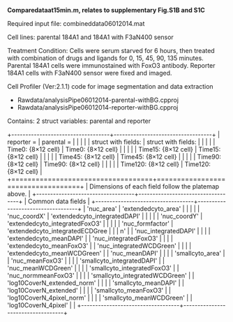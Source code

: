 ﻿**Comparedataat15min.m, relates to supplementary Fig.S1B and S1C**

Required input file: combineddata06012014.mat

Cell lines: parental 184A1 and 184A1 with F3aN400 sensor

Treatment Condition: Cells were serum starved for 6 hours, then treated
with combination of drugs and ligands for 0, 15, 45, 90, 135 minutes.
Parental 184A1 cells were immunostained with FoxO3 antibody. Reporter
184A1 cells with F3aN400 sensor were fixed and imaged.

Cell Profiler (Ver:2.1.1) code for image segmentation and data
extraction

-   Rawdata/analysisPipe06012014-parental-withBG.cpproj
-   Rawdata/analysisPipe06012014-reporter-withBG.cpproj

Contains: 2 struct variables: parental and reporter

+-----------------------------------+-----------------------------------+
| reporter =                        | parental =                        |
|                                   |                                   |
| struct with fields:               | struct with fields:               |
|                                   |                                   |
| Time0: {8×12 cell}                | Time0: {8×12 cell}                |
|                                   |                                   |
| Time15: {8×12 cell}               | Time15: {8×12 cell}               |
|                                   |                                   |
| Time45: {8×12 cell}               | Time45: {8×12 cell}               |
|                                   |                                   |
| Time90: {8×12 cell}               | Time90: {8×12 cell}               |
|                                   |                                   |
| Time120: {8×12 cell}              | Time120: {8×12 cell}              |
+===================================+===================================+
| Dimensions of each field follow the platemap above.                   |
+-----------------------------------+-----------------------------------+
|                            Common data fields                         |
+-----------------------------------+-----------------------------------+
| \'nuc\_area\'                     | \'extendedcyto\_area\'            |
|                                   |                                   |
| \'nuc\_coordX\'                   | \'extendedcyto\_integratedDAPI\'  |
|                                   |                                   |
| \'nuc\_coordY\'                   | \'extendedcyto\_integratedFoxO3\' |
|                                   |                                   |
| \'nuc\_formfactor\'               | \'extendedcyto\_integratedECDGree |
|                                   | n\'                               |
| \'nuc\_integratedDAPI\'           |                                   |
|                                   | \'extendedcyto\_meanDAPI\'        |
| \'nuc\_integratedFoxO3\'          |                                   |
|                                   | \'extendedcyto\_meanFoxO3\'       |
| \'nuc\_integratedWCDGreen\'       |                                   |
|                                   | \'extendedcyto\_meanWCDGreen\'    |
| \'nuc\_meanDAPI\'                 |                                   |
|                                   | \'smallcyto\_area\'               |
| \'nuc\_meanFoxO3\'                |                                   |
|                                   | \'smallcyto\_integratedDAPI\'     |
| \'nuc\_meanWCDGreen\'             |                                   |
|                                   | \'smallcyto\_integratedFoxO3\'    |
| \'nuc\_normmeanFoxO3\'            |                                   |
|                                   | \'smallcyto\_integratedWCDGreen\' |
| \'log10CoverN\_extended\_norm\'   |                                   |
|                                   | \'smallcyto\_meanDAPI\'           |
| \'log10CoverN\_extended\'         |                                   |
|                                   | \'smallcyto\_meanFoxO3\'          |
| \'log10CoverN\_4pixel\_norm\'     |                                   |
|                                   | \'smallcyto\_meanWCDGreen\'       |
| \'log10CoverN\_4pixel\'           |                                   |
+-----------------------------------+-----------------------------------+


